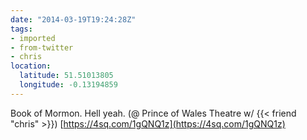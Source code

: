 ```yaml
---
date: "2014-03-19T19:24:28Z"
tags:
- imported
- from-twitter
- chris
location:
  latitude: 51.51013805
  longitude: -0.13194859
---
```

Book of Mormon. Hell yeah. \(@ Prince of Wales Theatre w/ {{< friend "chris" >}}\) [https://4sq.com/1gQNQ1z](https://4sq.com/1gQNQ1z)
